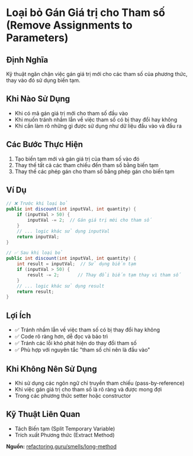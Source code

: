 # **Loại bỏ Gán Giá trị cho Tham số (Remove Assignments to Parameters)**

## **Định Nghĩa**
Kỹ thuật ngăn chặn việc gán giá trị mới cho các tham số của phương thức, thay vào đó sử dụng biến tạm.

## **Khi Nào Sử Dụng**
- Khi có mã gán giá trị mới cho tham số đầu vào
- Khi muốn tránh nhầm lẫn về việc tham số có bị thay đổi hay không
- Khi cần làm rõ những gì được sử dụng như dữ liệu đầu vào và đầu ra

## **Các Bước Thực Hiện**
1. Tạo biến tạm mới và gán giá trị của tham số vào đó
2. Thay thế tất cả các tham chiếu đến tham số bằng biến tạm
3. Thay thế các phép gán cho tham số bằng phép gán cho biến tạm

## **Ví Dụ**
```java
// ❌ Trước khi loại bỏ
public int discount(int inputVal, int quantity) {
    if (inputVal > 50) {
        inputVal -= 2;  // Gán giá trị mới cho tham số
    }
    // ... logic khác sử dụng inputVal
    return inputVal;
}

// ✅ Sau khi loại bỏ
public int discount(int inputVal, int quantity) {
    int result = inputVal;  // Sử dụng biến tạm
    if (inputVal > 50) {
        result -= 2;       // Thay đổi biến tạm thay vì tham số
    }
    // ... logic khác sử dụng result
    return result;
}
```

## **Lợi Ích**
- ✅ Tránh nhầm lẫn về việc tham số có bị thay đổi hay không
- ✅ Code rõ ràng hơn, dễ đọc và bảo trì
- ✅ Tránh các lỗi khó phát hiện do thay đổi tham số
- ✅ Phù hợp với nguyên tắc "tham số chỉ nên là đầu vào"

## **Khi Không Nên Sử Dụng**
- Khi sử dụng các ngôn ngữ chỉ truyền tham chiếu (pass-by-reference)
- Khi việc gán giá trị cho tham số là rõ ràng và được mong đợi
- Trong các phương thức setter hoặc constructor

## **Kỹ Thuật Liên Quan**
- Tách Biến tạm (Split Temporary Variable)
- Trích xuất Phương thức (Extract Method)

**Nguồn:** [refactoring.guru/smells/long-method](https://refactoring.guru/smells/long-method)

